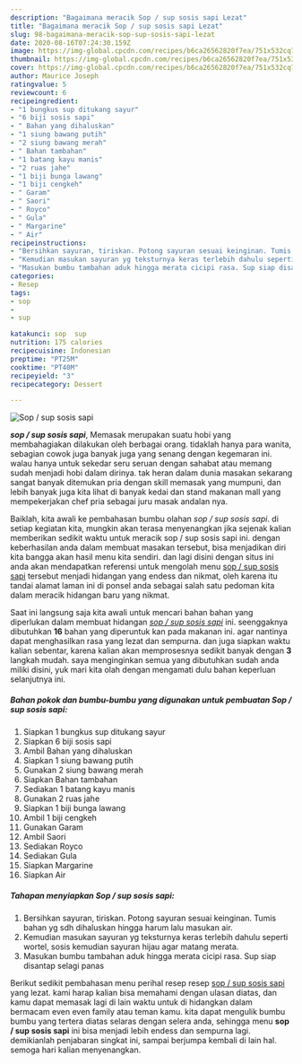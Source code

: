 ```yaml
---
description: "Bagaimana meracik Sop / sup sosis sapi Lezat"
title: "Bagaimana meracik Sop / sup sosis sapi Lezat"
slug: 98-bagaimana-meracik-sop-sup-sosis-sapi-lezat
date: 2020-08-16T07:24:30.159Z
image: https://img-global.cpcdn.com/recipes/b6ca26562820f7ea/751x532cq70/sop-sup-sosis-sapi-foto-resep-utama.jpg
thumbnail: https://img-global.cpcdn.com/recipes/b6ca26562820f7ea/751x532cq70/sop-sup-sosis-sapi-foto-resep-utama.jpg
cover: https://img-global.cpcdn.com/recipes/b6ca26562820f7ea/751x532cq70/sop-sup-sosis-sapi-foto-resep-utama.jpg
author: Maurice Joseph
ratingvalue: 5
reviewcount: 6
recipeingredient:
- "1 bungkus sup ditukang sayur"
- "6 biji sosis sapi"
- " Bahan yang dihaluskan"
- "1 siung bawang putih"
- "2 siung bawang merah"
- " Bahan tambahan"
- "1 batang kayu manis"
- "2 ruas jahe"
- "1 biji bunga lawang"
- "1 biji cengkeh"
- " Garam"
- " Saori"
- " Royco"
- " Gula"
- " Margarine"
- " Air"
recipeinstructions:
- "Bersihkan sayuran, tiriskan. Potong sayuran sesuai keinginan. Tumis bahan yg sdh dihaluskan hingga harum lalu masukan air."
- "Kemudian masukan sayuran yg teksturnya keras terlebih dahulu seperti wortel, sosis kemudian sayuran hijau agar matang merata."
- "Masukan bumbu tambahan aduk hingga merata cicipi rasa. Sup siap disantap selagi panas"
categories:
- Resep
tags:
- sop
- 
- sup

katakunci: sop  sup 
nutrition: 175 calories
recipecuisine: Indonesian
preptime: "PT25M"
cooktime: "PT40M"
recipeyield: "3"
recipecategory: Dessert

---
```



![Sop / sup sosis sapi](https://img-global.cpcdn.com/recipes/b6ca26562820f7ea/751x532cq70/sop-sup-sosis-sapi-foto-resep-utama.jpg)

<b><i>sop / sup sosis sapi</i></b>, Memasak merupakan suatu hobi yang membahagiakan dilakukan oleh berbagai orang. tidaklah hanya para wanita, sebagian cowok juga banyak juga yang senang dengan kegemaran ini. walau hanya untuk sekedar seru seruan dengan sahabat atau memang sudah menjadi hobi dalam dirinya. tak heran dalam dunia masakan sekarang sangat banyak ditemukan pria dengan skill memasak yang mumpuni, dan lebih banyak juga kita lihat di banyak kedai dan stand makanan mall yang mempekerjakan chef pria sebagai juru masak andalan nya.



Baiklah, kita awali ke pembahasan bumbu olahan <i>sop / sup sosis sapi</i>. di setiap kegiatan kita, mungkin akan terasa menyenangkan jika sejenak kalian memberikan sedikit waktu untuk meracik sop / sup sosis sapi ini. dengan keberhasilan anda dalam membuat masakan tersebut, bisa menjadikan diri kita bangga akan hasil menu kita sendiri. dan lagi disini dengan situs ini anda akan mendapatkan referensi untuk mengolah menu <u>sop / sup sosis sapi</u> tersebut menjadi hidangan yang endess dan nikmat, oleh karena itu tandai alamat laman ini di ponsel anda sebagai salah satu pedoman kita dalam meracik hidangan baru yang nikmat.


Saat ini langsung saja kita awali untuk mencari bahan bahan yang diperlukan dalam membuat hidangan <u><i>sop / sup sosis sapi</i></u> ini. seenggaknya dibutuhkan <b>16</b> bahan yang diperuntuk kan pada makanan ini. agar nantinya dapat menghasilkan rasa yang lezat dan sempurna. dan juga siapkan waktu kalian sebentar, karena kalian akan memprosesnya sedikit banyak dengan <b>3</b> langkah mudah. saya menginginkan semua yang dibutuhkan sudah anda miliki disini, yuk mari kita olah dengan mengamati dulu bahan keperluan selanjutnya ini.

<!--inarticleads1-->

##### Bahan pokok dan bumbu-bumbu yang digunakan untuk pembuatan Sop / sup sosis sapi:

1. Siapkan 1 bungkus sup ditukang sayur
1. Siapkan 6 biji sosis sapi
1. Ambil  Bahan yang dihaluskan
1. Siapkan 1 siung bawang putih
1. Gunakan 2 siung bawang merah
1. Siapkan  Bahan tambahan
1. Sediakan 1 batang kayu manis
1. Gunakan 2 ruas jahe
1. Siapkan 1 biji bunga lawang
1. Ambil 1 biji cengkeh
1. Gunakan  Garam
1. Ambil  Saori
1. Sediakan  Royco
1. Sediakan  Gula
1. Siapkan  Margarine
1. Siapkan  Air




<!--inarticleads2-->

##### Tahapan menyiapkan Sop / sup sosis sapi:

1. Bersihkan sayuran, tiriskan. Potong sayuran sesuai keinginan. Tumis bahan yg sdh dihaluskan hingga harum lalu masukan air.
1. Kemudian masukan sayuran yg teksturnya keras terlebih dahulu seperti wortel, sosis kemudian sayuran hijau agar matang merata.
1. Masukan bumbu tambahan aduk hingga merata cicipi rasa. Sup siap disantap selagi panas




Berikut sedikit pembahasan menu perihal resep resep <u>sop / sup sosis sapi</u> yang lezat. kami harap kalian bisa memahami dengan ulasan diatas, dan kamu dapat memasak lagi di lain waktu untuk di hidangkan dalam bermacam even even family atau teman kamu. kita dapat mengulik bumbu bumbu yang tertera diatas selaras dengan selera anda, sehingga menu <b>sop / sup sosis sapi</b> ini bisa menjadi lebih endess dan sempurna lagi. demikianlah penjabaran singkat ini, sampai berjumpa kembali di lain hal. semoga hari kalian menyenangkan.
